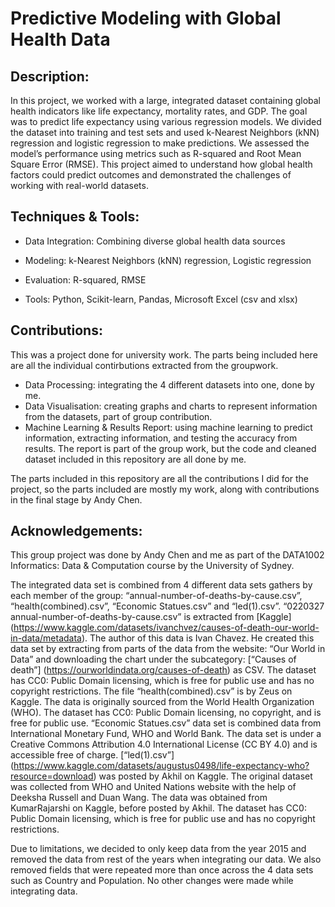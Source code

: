 # Predictive Modeling with Global Health Data

## Description:

In this project, we worked with a large, integrated dataset containing global health indicators like life expectancy, mortality rates, and GDP. The goal was to predict life expectancy using various regression models. We divided the dataset into training and test sets and used k-Nearest Neighbors (kNN) regression and logistic regression to make predictions. We assessed the model’s performance using metrics such as R-squared and Root Mean Square Error (RMSE). This project aimed to understand how global health factors could predict outcomes and demonstrated the challenges of working with real-world datasets.

## Techniques & Tools:

- Data Integration: Combining diverse global health data sources

- Modeling: k-Nearest Neighbors (kNN) regression, Logistic regression

- Evaluation: R-squared, RMSE

- Tools: Python, Scikit-learn, Pandas, Microsoft Excel (csv and xlsx)

## Contributions: 

This was a project done for university work. The parts being included here are all the individual contirbutions extracted from the groupwork.
- Data Processing: integrating the 4 different datasets into one, done by me.
- Data Visualisation: creating graphs and charts to represent information from the datasets, part of group contribution.
- Machine Learning & Results Report: using machine learning to predict information, extracting information, and testing the accuracy from results. The report is part of the group work, but the code and cleaned dataset included in this repository are all done by me.

The parts included in this repository are all the contributions I did for the project, so the parts included are mostly my work, along with contributions in the final stage by Andy Chen. 


## Acknowledgements:

This group project was done by Andy Chen and me as part of the DATA1002 Informatics: Data & Computation course by the University of Sydney. 

The integrated data set is combined from 4 different data sets gathers by each member of the group: “annual-number-of-deaths-by-cause.csv”, “health(combined).csv”, “Economic Statues.csv” and “led(1).csv”. “0220327 annual-number-of-deaths-by-cause.csv” is extracted from [Kaggle] (https://www.kaggle.com/datasets/ivanchvez/causes-of-death-our-world-in-data/metadata). The author of this data is Ivan Chavez. He created this data set by extracting from parts of the data from the website: “Our World in Data” and downloading the chart under the subcategory: [“Causes of death”] (https://ourworldindata.org/causes-of-death) as CSV. The dataset has CC0: Public Domain licensing, which is free for public use and has no copyright restrictions. The file “health(combined).csv” is by Zeus on Kaggle. The data is originally sourced from the World Health Organization (WHO). The dataset has CC0: Public Domain licensing, no copyright, and is free for public use. “Economic Statues.csv” data set is combined data from International Monetary Fund, WHO and World Bank. The data set is under a Creative Commons Attribution 4.0 International License (CC BY 4.0) and is accessible free of charge. [“led(1).csv”] (https://www.kaggle.com/datasets/augustus0498/life-expectancy-who?resource=download) was posted by Akhil on Kaggle. The original dataset was collected from WHO and United Nations website with the help of Deeksha Russell and Duan Wang. The data was obtained from KumarRajarshi on Kaggle, before posted by Akhil. The dataset has CC0: Public Domain licensing, which is free for public use and has no copyright restrictions.

Due to limitations, we decided to only keep data from the year 2015 and removed the data from rest of the years when integrating our data. We also removed fields that were repeated more than once across the 4 data sets such as Country and Population. No other changes were made while integrating data.

